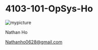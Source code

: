 # 4103-101-OpSys-Ho

![mypicture](https://cloud.githubusercontent.com/assets/14970844/18185687/71d722d2-7064-11e6-8886-db30325e2b24.jpg)

Nathan Ho

Nathanho0628@gmail.com
